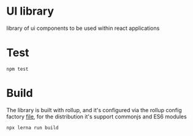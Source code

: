 # UI library

library of ui components to be used within react applications

# Test
```
npm test
```

# Build
The library is built with rollup, and it's configured via the rollup config factory [file](./rollup.config.factory.js), for the distribution it's support commonjs and ES6 modules
```
npx lerna run build
```
